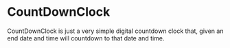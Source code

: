 CountDownClock
===

CountDownClock is just a very simple digital countdown clock that, given an end date and time will countdown to that date and time.